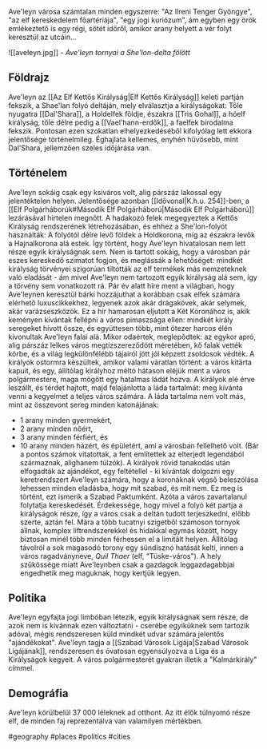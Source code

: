 Ave'leyn városa számtalan minden egyszerre: "Az Ilreni Tenger Gyöngye", "az elf kereskedelem főartériája", "egy jogi kuriózum", ám egyben egy örök emlékeztető is egy régi, sötét időről, amikor arany helyett a vér folyt keresztül az utcáin...

![[aveleyn.jpg]]
*- Ave'leyn tornyai a She'lon-delta fölött*

## Földrajz

Ave'leyn az [[Az Elf Kettős Királyság|Elf Kettős Királyság]] keleti partján fekszik, a Shae'lan folyó deltáján, mely elválasztja a királyságokat: Tőle nyugatra [[Dal'Shara]], a Holdelfek földje, északra [[Tris Gohal]], a hóelf királyság, tőle délre pedig a [[Vael'hann-erdők]], a faelfek birodalma fekszik. Pontosan ezen szokatlan elhelyezkedéséből kifolyólag lett ekkora jelentősége történelmileg.
Éghajlata kellemes, enyhén hűvösebb, mint Dal'Shara, jellemzően szeles időjárása van.

## Történelem

Ave'leyn sokáig csak egy ksiváros volt, alig párszáz lakossal egy jelentéktelen helyen. Jelentősége azonban [[Idővonal|K.h.u. 254]]-ben, a [[Elf Polgárháborúk#Második Elf Polgárháború|Második Elf Polgárháború]] lezárásával hirtelen megnőtt. A hadakozó felek megegyeztek a Kettős Királyság rendszerének létrehozásában, és ehhez a She'lon-folyót használták: A folyótól délre levő földek a Holdkorona, míg az északra levők a Hajnalkorona alá estek. Így történt, hogy Ave'leyn hivatalosan nem lett része egyik királyságnak sem. Nem is tartott sokáig, hogy a városban pár eszes kereskedő szimatot fogjon, és meglássák a lehetőséget: mindkét királyság törvényei szigorúan tiltották az elf termékek más nemzeteknek való eladását - ám mivel Ave'leyn nem tartozott egyik királyság alá sem, így a törvény sem vonatkozott rá. Pár év alatt híre ment a világban, hogy Ave'leynen keresztül bárki hozzájuthat a korábban csak elfek számára elérhető luxuscikkekhez, legyenek azok akár drágakövek, akár selymek, akár varázseszközök.
Ez a hír hamarosan eljutott a Két Koronához is, akik keményen kívántak fellépni a város pimaszsága ellen: mindkét király seregeket hívott össze, és együttesen több, mint ötezer harcos élén kivonultak Ave'leyn falai alá. Mikor odaértek, meglepődtek: az egykor apró, alig párszáz lelkes város megtízszereződött méretében, kő falak vették körbe, és a világ legkülönfélébb tájairól jött jól képzett zsoldosok védték. A királyok ostormra készültek, amikor valami váratlan történt: a város kitárta kapuit, és egy, állítólag királyhoz méltó hátason eléjük ment a város polgármestere, maga mögött egy hatalmas ládát hozva. A királyok elé érve leszállt, és térdet hajtott, majd felajánlotta a láda tartalmát: meg kívánta venni a kegyelmet a teljes város számára. A láda tartalma nem volt más, mint az összevont sereg minden katonájának:
- 1 arany minden gyermekért,
- 2 arany minden nőért,
- 3 arany minden férfiért, és
- 10 arany minden házért, és épületért,
ami a városban fellelhető volt. (Bár a pontos számok vitatottak, a fent említettek az elterjedt legendából származnak, alighanem túlzók).
A királyok rövid tanakodás után elfogadták az ajándékot, egy feltétellel - ki kívántak dolgozni egy keretrendszert Ave'leyn számára, hogy a koronáknak végső beleszólása lehessen minden eladásba, hogy mit szabad, és mit nem. Ez meg is történt, ezt ismerik a Szabad Paktumként.
Azóta a város zavartalanul folytatja kereskedését. Érdekessége, hogy mivel a folyó két partja a királyságok része, így a város csak a deltán tudott terjeszkedni, előbb szerte, aztán fel. Mára a több tucatnyi szigetből számoson tornyok állnak, komplex liftrendszerekkel és hidakkal egymás között, hogy biztosan minél több minden férhessen el a limitált helyen. Állítólag távolról a sok magasodó torony egy sündisznó hatását kelti, innen a város ragadványneve, *Quil Thaer* (elf, "Tüske-város"). A hely szűkössége miatt Ave'leynben csak a gazdagok leggazdagabbjai engedhetik meg maguknak, hogy kertjük legyen.

## Politika

Ave'leyn egyfajta jogi limbóban létezik, egyik királyságnak sem része, de azok nem is kívánnak ezen változtatni - cserébe egyiküknek sem tartozik adóval, mégis rendszeresen küld mindkét udvar számára jelentős "ajándékokat".
Ave'leyn tagja a [[Szabad Városok Ligája|Szabad Városok Ligájának]], rendszeresen és óvatosan egyensúlyozva a Liga és a Királyságok kegyeit.
A város polgármesterét gyakran illetik a "Kalmárkirály" címmel.

## Demográfia

Ave'leyn körülbelül 37 000 léleknek ad otthont. Az itt élők túlnyomó része elf, de minden faj reprezentálva van valamilyen mértékben.

#geography #places #politics #cities 
